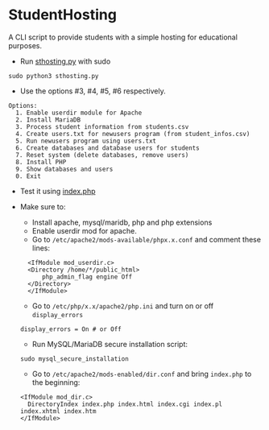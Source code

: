 # StudentHosting
A CLI script to provide students with a simple hosting for educational purposes.

- Run [sthosting.py](sthosting.py) with sudo
```shell
sudo python3 sthosting.py
```

- Use the options #3, #4, #5, #6 respectively.
```
Options:
  1. Enable userdir module for Apache
  2. Install MariaDB
  3. Process student information from students.csv
  4. Create users.txt for newusers program (from student_infos.csv)
  5. Run newusers program using users.txt
  6. Create databases and database users for students
  7. Reset system (delete databases, remove users)
  8. Install PHP
  9. Show databases and users
  0. Exit
```

- Test it using [index.php](index.php)

- Make sure to:
  - Install apache, mysql/maridb, php and php extensions
  - Enable userdir mod for apache.
  - Go to `/etc/apache2/mods-available/phpx.x.conf` and comment these lines:
  
  ```
    <IfModule mod_userdir.c>                                           
    <Directory /home/*/public_html>                                
        php_admin_flag engine Off                                  
    </Directory>                                                   
    </IfModule>         
  ```
  
  - Go to `/etc/php/x.x/apache2/php.ini` and turn on or off `display_errors`
  
  ```
  display_errors = On # or Off
  ```
  
  - Run MySQL/MariaDB secure installation script:
 
  ```shell
  sudo mysql_secure_installation
  ```

  - Go to `/etc/apache2/mods-enabled/dir.conf` and bring `index.php` to the beginning:
  ```
  <IfModule mod_dir.c>
    DirectoryIndex index.php index.html index.cgi index.pl index.xhtml index.htm
  </IfModule>
  ```

  
